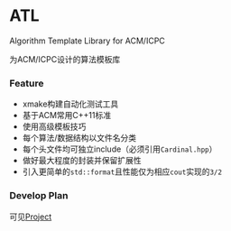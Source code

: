 # ATL
Algorithm Template Library for ACM/ICPC

为ACM/ICPC设计的算法模板库

### Feature

- xmake构建自动化测试工具
- 基于ACM常用C++11标准
- 使用高级模板技巧
- 每个算法/数据结构以文件名分类
- 每个头文件均可独立include（必须引用`Cardinal.hpp`）
- 做好最大程度的封装并保留扩展性
- 引入更简单的`std::format`且性能仅为相应`cout`实现的`3/2`

### Develop Plan

可见[Project](https://github.com/OrbitZore/ATL/projects/1)

